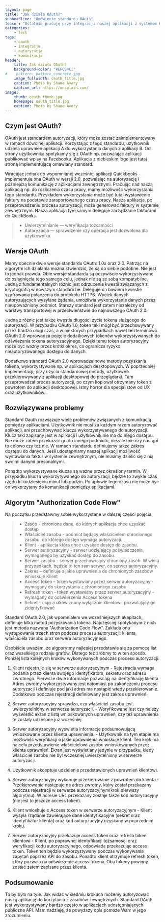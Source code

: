 ```yaml
---
layout: page
title: "Jak działa OAuth?"
subheadline: "Omówienie standardu OAuth"
teaser: "Ostatnio pracuję przy integracji naszej aplikacji z systemem QuickBooks, służącym do wystawiania faktur. W przypadku komunikacji pomiędzy aplikacjami często wykorzystywany jest standard OAuth. Uznałem, że jest to dobra okazja aby przyjrzeć mu się bliżej."
categories:
    - tech
tags:
    - oauth
    - integracja
    - autoryzacja
    - komunikacja
header:
    title: Jak działa OAuth?
    background-color: "#EFC94C;"
#    pattern: pattern_concrete.jpg
    image_fullwidth: oauth_title.jpg
    caption: Photo by Shane Avery
    caption_url: https://unsplash.com/
image:
    thumb: oauth_thumb.jpg
    homepage: oauth_title.jpg
    caption: Photo by Shane Avery
---
```

<!--more-->
    
## Czym jest OAuth?

OAuth jest standardem autoryzacji, który może zostać zaimplementowany w ramach dowolnej aplikacji. Korzystając z tego standardu, użytkownik udziela uprawnień aplikacji A do wykorzystania danych z aplikacji B. Od strony użytkownika spotykamy się z OAuth np. pozwalając aplikacji publikować wpisy na Facebooku. Aplikacja z niebieskim logo jest tutaj stroną implementującą omawiany standard.

Wracając jednak do wspomnianej wcześniej aplikacji Quickbooks - implementuje ona OAuth w wersji 2.0, pozwalając na autoryzację i późniejszą komunikację z aplikacjami zewnętrznymi. Pracując nad naszą aplikacją np. do rozliczenia czasu pracy, mamy możliwość wykorzystania tego standardu. Przykładem wykorzystania może być tutaj wystawienie faktury na podstawie zaraportowanego czasu pracy. Nasza aplikacja, po przeprowadzeniu procesu autoryzacji, może generować faktury w systemie zewnętrznym. Nasza aplikacja tym samym deleguje zarządzanie fakturami do QuickBooks.

> - Uwierzytelnianie — weryfikacja tożsamości
> - Autoryzacja — sprawdzenie czy operacja jest dozwolona dla użytkownika.

## Wersje OAuth

Mamy obecnie dwie wersje standardu OAuth: 1.0a oraz 2.0. Patrząc na algorytm ich działania można stwierdzić, że są do siebie podobne. Nie jest to jednak prawda. Obie wersje standardu są oczywiście wykorzystywane do osiągnięcia tego samego celu, jednak nie są ze sobą kompatybilne. Jedną z fundamentalnych różnic jest odrzucenie kwestii związanych z kryptografią w nowszym standardzie. Deleguje on bowiem kwiestie szyfrowania połączenia do protokołu HTTPS. Wyciek danych autoryzujących wysyłane żądania, umożliwia wykorzystanie danych przez nieupoważniony podmiot. Starszy standard jest zatem niezależny od warstwy transportowej w przeciwieństwie do najnowszego OAuth 2.0. 

Jedną z różnic jest także kwestia długości życia tokena służącego do autoryzacji. W przypadku OAuth 1.0, token taki mógł być przechowywany przez bardzo długi czas, a w niektórych przypadkach nawet bezterminowo. OAuth 2.0 wprowadza pojęcie dodatkowych tokenów wykorzystywanych do odświeżania tokena autoryzacyjnego. Dzięki temu token autoryzacyjny może być ważny przez krótki okres, co  ogranicza ryzyko nieautoryzowanego dostępu do danych.

Dodatkowo standard OAuth 2.0 wprowadza nowe metody pozyskania tokena, wykorzystywane np. w aplikacjach desktopowych. W poprzedniej implementacji, przy użyciu standardowej metody, użytkownik przekierowywany z aplikacji desktopowej do przeglądarki. Tam przeprowadzał proces autoryzacji, po czym kopiował otrzymany token z powrotem do aplikacji desktopowej. Istny horror dla specjalistów od UX oraz użytkowników...

## Rozwiązywane problemy

Standard Oauth rozwiązuje wiele problemów związanych z komunikacją pomiędzy aplikacjami. Użytkownik nie musi za każdym razem autoryzować aplikacji, ani przechowywać klucza wykorzystywanego do autoryzacji. Klucz taki zapisany jest w aplikacji i użytkownik nie ma do niego dostępu. Nie może zatem przekazać go do innego podmiotu, niezależnie czy nastąpi to celowo czy też nie. W ramach standardu definiujemy także zakres dostępu do danych. Jeśli udostępniamy naszej aplikacji możliwość wystawiania faktur w systemie zewnętrznym, nie musimy dzielić się z nią swoimi danymi presonalnymi.

Ponadto wykorzystywane klucze są ważne przez określony termin. W przypadku klucza wykorzytywanego do autoryzacji, będzie to zwykle czas rzędu kilkudziesięciu minut lub godzin. Po upływie tego czasu nie może być on wykorzytany do komunikacji pomiędzy aplikacjami.

## Algorytm "Authorization Code Flow" 

Na początku przedstawmy sobie wykorzystane w dalszej części pojęcia:

> - Zasób - chronione dane, do których aplikacja chce uzyskać dostęp
> - Właściciel zasobu - podmiot będący właścicielem chronionego zasobu, do którego dostęp wymaga autoryzacji.
> - Klient - aplikacja która chce uzyskać dostęp do zasobu.
> - Serwer autoryzacyjny - serwer udzielający poświadczenia, wymaganego by uzyskać dostęp do zasobu.
> - Serwer zasobu - serwer przechowujący chroniony zasób. W wielu przypadkach, będzie to ten sam serwer, co serwer autoryzacyjny.
> - Zakres – definiuje o jakie uprawnienia do chronionych zasobów wnioskuje Klient
> - Access token – token wystawiany przez serwer autoryzacyjny - wymagany do skorzystania z chronionego zasobu
> - Refresh token - token wystawiany przez serwer autoryzacyjny - wymagany do odświerzenia Access tokena
> - Sekret - ciąg znaków znany wyłącznie klientowi, pozwalający go zidentyfkować


Standard OAuth 2.0, jak wpomniałem we wcześniejszych akapitach, definiuje kilka metod pozyskiwania tokena. Najczęściej spotykanym z nich jest metoda nazwana "Authorization Code Flow". Zakłada ona występowanie trzech stron podczas procesu autoryzacji: klienta, właściciela zasobu oraz serwera autoryzacyjnego.

Osobiście uważam, że algporytmy najlepiej przedstawia się za pomocą list oraz wszelkiego rodzaju grafów. Dlatego też zróbmy to w ten sposób. Poniżej lista kolejnych kroków wykonywanych podczas procesu autoryzacji:

1. Klient rejestruje się w serwerze autoryzacyjnym - Rejestracja wymaga podania przez klienta swojego identyfikatora, sekretu oraz adresu zwrotnego. Pierwsze dwie informacje pozwalają na identyfikację klienta. Adres zwrotny wykorzystywany jest natomiast po zakończeniu procesu autoryzacji i definiuje pod jaki adres ma nastąpić wtedy przekierowanie. Dodatkowo podczas rejestracji definiowany jest zakres uprawnień.

2. Serwer autoryzacyjny sprawdza, czy właściciel zasobu jest uwierzytelniony w serwerze autoryzacji. - Weryfikowane jest czy należy wyświetlić ekran z listą wnioskowanych uprawnień, czy też uprawnienia te zostały udzielone już wcześniej.

3. Serwer autoryzacyjny wyświetla informację podsumowującą wnioskowane przez klienta uprawnienia. - Użytkownik na tym etapie ma możliwość weryfikacji o jakie uprawnienia wnioskuje klient. Ten krok ma na celu przedstawienie właścicielowi zasobu wnioskowanych przez klienta uprawnień. Ekran jest wyświetlany jedynie w przypadku, kiedy właściciel zasobu nie był wcześniej uwierzytelniony w serwerze autoryzacji.

4. Użytkownik akceptuje udzielenie przedstawionych uprawnień klientowi.

5. Serwer autoryzacyjny wykonuje przekierowanie z powrotem do klienta - Przekierowanie następuje na adres zwrotny, który został przekazany podczas rejestracji w serwerze autoryzacyjnym(krok pierwszy algorytmu). W adresie URL przekazany zostaje także kod autoryzacyjny (nie jest to jeszcze access token).

6. Klient wnioskuje o Access token w serwerze autoryzacyjnym - Klient wysyła rządanie zawierające dane identyfikacyjne (sekret oraz identyfikator klienta) oraz kod autoryzacyjny uzyskany w poprzednim kroku.

7. Serwer autoryzacyjny przekazuje access token oraz refresh token klientowi - Klient, po poprawnej identyfikacji tożsamości oraz weryfikacji kodu autoryzacyjnego, odpowiada przekazując access token. Token ten będzie wykorzystywany podczas wykonywania zapytań poprzez API do zasobu. Ponadto klient otrzymuje refresh token, który pozwala na odświeżenie access tokena. Oba tokeny powinny zostać zatem zapisane przez klienta.


## Podsumowanie
To by było na tyle. Jak widać w siedmiu krokach możemy autoryzować naszą aplikację do korzytania z zasobów zewnętrznych. Standard OAuth jest wykorzystywany bardzo często w aplikacjach udostępniających publiczne API. Mam nadzieję, że powyższy opis pomoże Wam w jego zrozumieniu.
